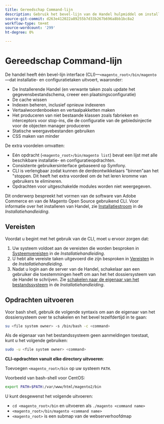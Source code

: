 ```yaml
---
title: Gereedschap Command-lijn
description: Gebruik het bevel-lijn van de Handel hulpmiddel om installatie en configuratietaken in werking te stellen.
source-git-commit: d263e412022a89255b7d33b267b696a8bb1bc8a2
workflow-type: tm+mt
source-wordcount: '299'
ht-degree: 0%

---
```



# Gereedschap Command-lijn

De handel heeft één bevel-lijn interface (CLI)—`<magento_root>/bin/magento`—dat installatie- en configuratietaken uitvoert, waaronder:

- De Installerende Handel (en verwante taken zoals update het gegevensbestandschema, creeer een plaatsingsconfiguratie)
- De cache wissen
- Indexen beheren, inclusief opnieuw indexeren
- Vertaalwoordenboeken en vertaalpakketten maken
- Het produceren van niet bestaande klassen zoals fabrieken en interceptors voor stop-ins, die de configuratie van de gebiedsinjectie voor de objecten manager produceren
- Statische weergavebestanden gebruiken
- CSS maken van minder

De extra voordelen omvatten:

- Eén opdracht (`<magento_root>/bin/magento list`) bevat een lijst met alle beschikbare installatie- en configuratieopdrachten.
- Consistente gebruikersinterface gebaseerd op Symfony.
- CLI is verlengbaar zodat kunnen de derdeontwikkelaars &quot;binnen&quot;aan het &quot;stoppen. Dit heeft het extra voordeel om de het leren kromme van gebruikers te elimineren.
- Opdrachten voor uitgeschakelde modules worden niet weergegeven.

Dit onderwerp bespreekt het vormen van de software van Adobe Commerce en van de Magento Open Source gebruikend CLI. Voor informatie over het installeren van Handel, zie [Installatiestroom](../../installation/overview.md) in de _Installatiehandleiding_.

## Vereisten

Voordat u begint met het gebruik van de CLI, moet u ervoor zorgen dat:

1. Uw systeem voldoet aan de vereisten die worden besproken in [Systeemvereisten](../../installation/system-requirements.md) in de _Installatiehandleiding_.
1. U hebt alle vereiste taken uitgevoerd die zijn besproken in [Vereisten](../../installation/prerequisites/overview.md) in de _Installatiehandleiding_.
1. Nadat u login aan de server van de Handel, schakelaar aan een gebruiker die toestemmingen heeft om aan het het dossiersysteem van de Handel te schrijven. Zie [schakelen naar de eigenaar van het bestandssysteem](../../installation/prerequisites/file-system/overview.md) in de _Installatiehandleiding_.

## Opdrachten uitvoeren

Voor bash shell, gebruik de volgende syntaxis om aan de eigenaar van het dossiersysteem over te schakelen en het bevel tezelfdertijd in te gaan:

```bash
su <file system owner> -s /bin/bash -c <command>
```

Als de eigenaar van het bestandssysteem geen aanmeldingen toestaat, kunt u het volgende gebruiken:

```bash
sudo -u <file system owner> <command>
```

**CLI-opdrachten vanuit elke directory uitvoeren**:

Toevoegen `<magento_root>/bin` op uw systeem `PATH`.

Voorbeeld van bash-shell voor CentOS:

```bash
export PATH=$PATH:/var/www/html/magento2/bin
```

U kunt desgewenst het volgende uitvoeren:

- `cd <magento_root>/bin` en uitvoeren als `./magento <command name>`
- `<magento_root>/bin/magento <command name>`
- `<magento_root>` is een submap van de webserverhoofdmap

